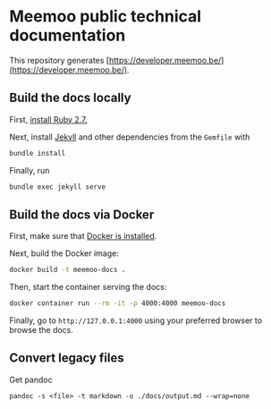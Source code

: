 # Meemoo public technical documentation

This repository generates [https://developer.meemoo.be/](https://developer.meemoo.be/).

## Build the docs locally

First, [install Ruby 2.7.](https://www.ruby-lang.org/en/documentation/installation/)

Next, install [Jekyll](https://jekyllrb.com/) and other dependencies from the `Gemfile` with 

```bash
bundle install
```

Finally, run

```bash
bundle exec jekyll serve
```

## Build the docs via Docker

First, make sure that [Docker is installed](https://docs.docker.com/get-docker/).

Next, build the Docker image:

```bash
docker build -t meemoo-docs .
```

Then, start the container serving the docs:

```bash
docker container run --rm -it -p 4000:4000 meemoo-docs
```

Finally, go to `http://127.0.0.1:4000` using your preferred browser to browse the docs.

## Convert legacy files

Get pandoc

```
pandoc -s <file> -t markdown -o ./docs/output.md --wrap=none
```
